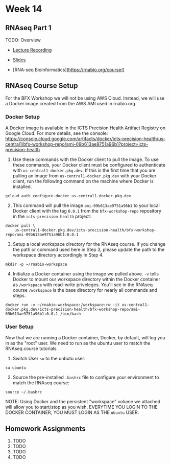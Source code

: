 # Week 14
## RNAseq Part 1
TODO: Overview

- [Lecture Recording]()

- [Slides]()

- [RNA-seq Bioinformatics](https://rnabio.org/course()

## RNAseq Course Setup
For the BFX Workshop we will not be using AWS Cloud. Instead, we will use a Docker image created from the AWS AMI used in rnabio.org.

### Docker Setup

A Docker image is available in the ICTS Precision Health Artifact Registry on Google Cloud. For more details, see the console:
https://console.cloud.google.com/artifacts/docker/icts-precision-health/us-central1/bfx-workshop-repo/ami-09b613ae9751a96b1?project=icts-precision-health

1. Use these commands with the Docker client to pull the image. To use these commands, your Docker client must be configured to authenticate with `us-central1-docker.pkg.dev`. If this is the first time that you are pulling an image from `us-central1-docker.pkg.dev` with your Docker client, run the following command on the machine where Docker is installed.
```
gcloud auth configure-docker us-central1-docker.pkg.dev
```
2. This command will pull the image `ami-09b613ae9751a96b1` to your local Docker client with the tag `0.0.1` from the `bfx-workshop-repo` repository in the `icts-precision-health` project:
```
docker pull \
    us-central1-docker.pkg.dev/icts-precision-health/bfx-workshop-repo/ami-09b613ae9751a96b1:0.0.1
```
3. Setup a local workspace directory for the RNAseq course. If you change the path or command used here in Step 3, please update the path to the workspace directory accordingly in Step 4.
```
mkdir -p ~/rnabio-workspace
```

4. Initialize a Docker container using the image we pulled above. `-v` tells Docker to mount our workspace directory within the Docker container as `/workspace` with read-write priveleges. You'll see in the RNAseq course `/workspace` is the base directory for nearly all commands and steps.
```
docker run -v ~/rnabio-workspace:/workspace:rw -it us-central1-docker.pkg.dev/icts-precision-health/bfx-workshop-repo/ami-09b613ae9751a96b1:0.0.1 /bin/bash
```

### User Setup

Now that we are running a Docker container, Docker, by default, will log you in as the "root" user. We need to run as the ubuntu user to match the RNAseq course tutorials.

1. Switch User `su` to the unbutu user:
```
su ubuntu
```
2. Source the pre-installed `.bashrc` file to configure your environment to match the RNAseq course:
```
source ~/.bashrc
```
NOTE: Using Docker and the persistent "workspace" volume we attached will allow you to start/stop as you wish. EVERYTIME YOU LOGIN TO THE DOCKER CONTAINER, YOU MUST LOGIN AS THE `ubuntu` USER.

## Homework Assignments
1. TODO
2. TODO
3. TODO
4. TODO
